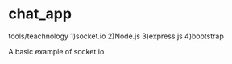 # chat_app

tools/teachnology
1)socket.io
2)Node.js
3)express.js
4)bootstrap

A basic example of socket.io
